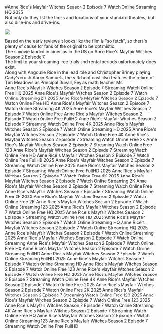 #Anne Rice's Mayfair Witches Season 2 Episode 7 Watch Online Streaming HQ 2025  
Not only do they list the times and locations of your standard theaters, but also dine-ins and drive-ins.  
  
[![](https://i.imgur.com/qSNzIqt.png)](https://movie.rssnews.media/CGFIOCVLC.php)  
  
Based on the early reviews it looks like the film is "so fetch", so there's plenty of cause for fans of the original to be optimistic.  
The s movie landed in cinemas in the US on Anne Rice's Mayfair Witches Season 2 Episode 7.  
The limit to your streaming free trials and rental periods unfortunately does exist.  
Along with Angourie Rice in the lead role and Christopher Briney playing Cady’s crush Aaron Samuels, the s Reboot cast also features the return of Tim Meadows as Principal Duvall, Fey as math teacher Ms.  
Anne Rice's Mayfair Witches Season 2 Episode 7 Streaming Watch Online Free HQ 2025
Anne Rice's Mayfair Witches Season 2 Episode 7 Watch Online Streaming 2K 2025
Anne Rice's Mayfair Witches Season 2 Episode 7 Watch Online Free HD
Anne Rice's Mayfair Witches Season 2 Episode 7 Watch Online Streaming 4K 2025
Anne Rice's Mayfair Witches Season 2 Episode 7 Watch Online Free
Anne Rice's Mayfair Witches Season 2 Episode 7 Watch Online Free FullHD
Anne Rice's Mayfair Witches Season 2 Episode 7 Streaming Watch Online Free 4K 2025
Anne Rice's Mayfair Witches Season 2 Episode 7 Watch Online Streaming HD 2025
Anne Rice's Mayfair Witches Season 2 Episode 7 Watch Online Free 4K
Anne Rice's Mayfair Witches Season 2 Episode 7 Streaming Watch Online Free 2K
Anne Rice's Mayfair Witches Season 2 Episode 7 Streaming Watch Online Free 123
Anne Rice's Mayfair Witches Season 2 Episode 7 Streaming Watch Online Free HD
Anne Rice's Mayfair Witches Season 2 Episode 7 Watch Online Free FullHD 2025
Anne Rice's Mayfair Witches Season 2 Episode 7 Streaming Watch Online Free 2025
Anne Rice's Mayfair Witches Season 2 Episode 7 Streaming Watch Online Free FullHD 2025
Anne Rice's Mayfair Witches Season 2 Episode 7 Watch Online Free 4K 2025
Anne Rice's Mayfair Witches Season 2 Episode 7 Watch Online Streaming 2K
Anne Rice's Mayfair Witches Season 2 Episode 7 Streaming Watch Online Free
Anne Rice's Mayfair Witches Season 2 Episode 7 Streaming Watch Online Free 2K 2025
Anne Rice's Mayfair Witches Season 2 Episode 7 Watch Online Free 2K
Anne Rice's Mayfair Witches Season 2 Episode 7 Watch Online Streaming 123 2025
Anne Rice's Mayfair Witches Season 2 Episode 7 Watch Online Free HQ 2025
Anne Rice's Mayfair Witches Season 2 Episode 7 Streaming Watch Online Free HD 2025
Anne Rice's Mayfair Witches Season 2 Episode 7 Watch Online Streaming HQ
Anne Rice's Mayfair Witches Season 2 Episode 7 Watch Online Streaming HQ 2025
Anne Rice's Mayfair Witches Season 2 Episode 7 Watch Online Streaming 2025
Anne Rice's Mayfair Witches Season 2 Episode 7 Watch Online Streaming
Anne Rice's Mayfair Witches Season 2 Episode 7 Watch Online Free HQ
Anne Rice's Mayfair Witches Season 2 Episode 7 Watch Online Streaming FullHD
Anne Rice's Mayfair Witches Season 2 Episode 7 Watch Online Streaming FullHD 2025
Anne Rice's Mayfair Witches Season 2 Episode 7 Watch Online Streaming HD
Anne Rice's Mayfair Witches Season 2 Episode 7 Watch Online Free 123
Anne Rice's Mayfair Witches Season 2 Episode 7 Watch Online Free HD 2025
Anne Rice's Mayfair Witches Season 2 Episode 7 Streaming Watch Online Free 4K
Anne Rice's Mayfair Witches Season 2 Episode 7 Watch Online Free 2025
Anne Rice's Mayfair Witches Season 2 Episode 7 Watch Online Free 2K 2025
Anne Rice's Mayfair Witches Season 2 Episode 7 Streaming Watch Online Free 123 2025
Anne Rice's Mayfair Witches Season 2 Episode 7 Watch Online Free 123 2025
Anne Rice's Mayfair Witches Season 2 Episode 7 Watch Online Streaming 4K
Anne Rice's Mayfair Witches Season 2 Episode 7 Streaming Watch Online Free HQ
Anne Rice's Mayfair Witches Season 2 Episode 7 Watch Online Streaming 123
Anne Rice's Mayfair Witches Season 2 Episode 7 Streaming Watch Online Free FullHD